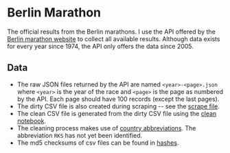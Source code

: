 # Berlin Marathon

The official results from the Berlin marathons.
I use the API offered by the [Berlin marathon website](http://www.bmw-berlin-marathon.com/files/addons/scc_events_data/ajax.results.php?) to collect all available results.
Although data exists for every year since 1974, the API only offers the data since 2005.

## Data

* The raw JSON files returned by the API are named `<year>-<page>.json` where `<year>` is the year of the race and `<page>` is the page as numbered by the API.  Each page should have 100 records (except the last pages).
* The dirty CSV file is also created during scraping -- see the [scrape file](scripts/scrape.py).
* The clean CSV file is generated from the dirty CSV file using the [clean notebook](notebooks/clean.ipynb).
* The cleaning process makes use of [country abbreviations](data/countries.csv).  The abbreviation `RKS` has not yet been identified.
* The md5 checksums of csv files can be found in [hashes](hashes).
